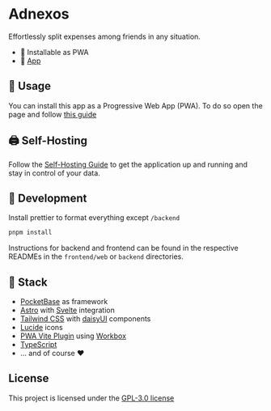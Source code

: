 # Adnexos

Effortlessly split expenses among friends in any situation.

- :tada: Installable as PWA
- :pushpin: [App](https://adnexos.tametsi.dev)

## :telescope: Usage

You can install this app as a Progressive Web App (PWA). To do so open the page and follow [this guide](https://web.dev/learn/pwa/installation)

## :printer: Self-Hosting

Follow the [Self-Hosting Guide](/docs/self-hosting.md) to get the application up and running and stay in control of your data.

## :wrench: Development

Install prettier to format everything except `/backend`

```bash
pnpm install
```

Instructions for backend and frontend can be found in the respective READMEs in the `frontend/web` or `backend` directories.

## :sandwich: Stack

- [PocketBase](https://pocketbase.io) as framework
- [Astro](https://astro.build) with [Svelte](https://svelte.dev) integration
- [Tailwind CSS](https://tailwindcss.com) with [daisyUI](https://daisyui.com) components
- [Lucide](https://lucide.dev) icons
- [PWA Vite Plugin](https://vite-pwa-org.netlify.app/) using [Workbox](https://developer.chrome.com/docs/workbox/)
- [TypeScript](https://www.typescriptlang.org/)
- ... and of course :heart:

## License

This project is licensed under the [GPL-3.0 license](https://github.com/tametsi/adnexos/blob/main/LICENSE)
